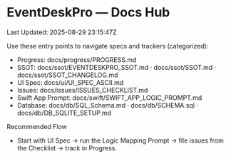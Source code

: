 # EventDeskPro — Docs Hub

Last Updated: 2025-08-29 23:15:47Z

Use these entry points to navigate specs and trackers (categorized):

- Progress: docs/progress/PROGRESS.md
- SSOT: docs/ssot/EVENTDESKPRO_SSOT.md · docs/ssot/SSOT.md · docs/ssot/SSOT_CHANGELOG.md
- UI Spec: docs/ui/UI_SPEC_ASCII.md
- Issues: docs/issues/ISSUES_CHECKLIST.md
- Swift App Prompt: docs/swift/SWIFT_APP_LOGIC_PROMPT.md
- Database: docs/db/SQL_Schema.md · docs/db/SCHEMA.sql · docs/db/DB_SQLITE_SETUP.md

Recommended Flow
- Start with UI Spec → run the Logic Mapping Prompt → file issues from the Checklist → track in Progress.
